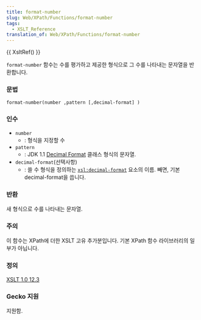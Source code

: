 ```yaml
---
title: format-number
slug: Web/XPath/Functions/format-number
tags:
  - XSLT_Reference
translation_of: Web/XPath/Functions/format-number
---
```

{{ XsltRef() }}

`format-number` 함수는 수를 평가하고 제공한 형식으로 그 수를 나타내는 문자열을 반환합니다.

### 문법

```
format-number(number ,pattern [,decimal-format] )
```

### 인수

- `number`
  - : 형식을 지정할 수
- `pattern`
  - : JDK 1.1 [Decimal Format](http://java.sun.com/products/jdk/1.1/docs/api/java.text.DecimalFormat.html) 클래스 형식의 문자열.
- `decimal-format`(선택사항)
  - : 쓸 수 형식을 정의하는 [`xsl:decimal-format`](/ko/XSLT/decimal-format) 요소의 이름. 빼면, 기본 decimal-format을 씁니다.

### 반환

새 형식으로 수를 나타내는 문자열.

### 주의

이 함수는 XPath에 더한 XSLT 고유 추가분입니다. 기본 XPath 함수 라이브러리의 일부가 아닙니다.

### 정의

[XSLT 1.0 12.3](http://www.w3.org/TR/xslt#function-format-number)

### Gecko 지원

지원함.
